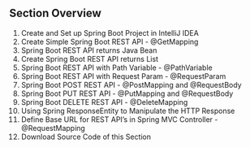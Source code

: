 ## Section Overview
01. Create and Set up Spring Boot Project in IntelliJ IDEA
02. Create Simple Spring Boot REST API - @GetMapping
03. Spring Boot REST API returns Java Bean
04. Create Spring Boot REST API returns List 
05. Spring Boot REST API with Path Variable - @PathVariable 
06. Spring Boot REST API with Request Param - @RequestParam 
07. Spring Boot POST REST API - @PostMapping and @RequestBody 
08. Spring Boot PUT REST API - @PutMapping and @RequestBody 
09. Spring Boot DELETE REST API - @DeleteMapping 
10. Using Spring ResponseEntity to Manipulate the HTTP Response 
11. Define Base URL for REST API’s in Spring MVC Controller - @RequestMapping 
12. Download Source Code of this Section
